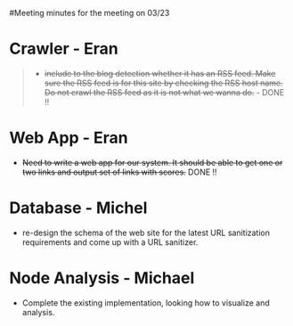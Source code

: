 #Meeting minutes for the meeting on 03/23

# Crawler - Eran #
> - ~~include to the blog detection whether it has an RSS feed. Make sure the RSS feed is for this site by checking the RSS host name. Do not crawl the RSS feed as it is not what we wanna do.~~ - DONE !!

# Web App - Eran #
- ~~Need to write a web app for our system. It should be able to get one or two links and output set of links with scores.~~ DONE !!

# Database - Michel #
- re-design the schema of the web site for the latest URL sanitization requirements and come up with a URL sanitizer.

# Node Analysis - Michael #
- Complete the existing implementation, looking how to visualize and analysis.


